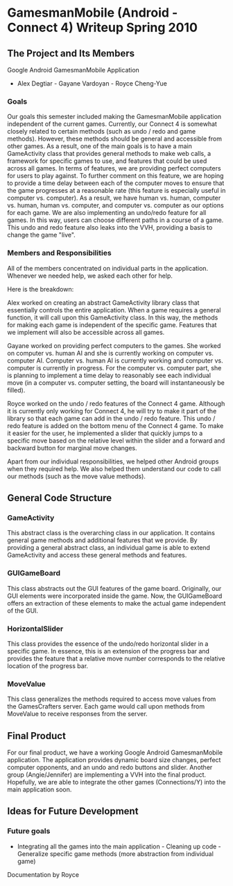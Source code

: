GamesmanMobile (Android - Connect 4) Writeup Spring 2010
========================================================

The Project and Its Members
---------------------------

Google Android GamesmanMobile Application

- Alex Degtiar - Gayane Vardoyan - Royce Cheng-Yue

### Goals

Our goals this semester included making the GamesmanMobile application independent of the current games. Currently, our Connect 4 is somewhat closely related to certain methods (such as undo / redo and game methods). However, these methods should be general and accessible from other games. As a result, one of the main goals is to have a main GameActivity class that provides general methods to make web calls, a framework for specific games to use, and features that could be used across all games. In terms of features, we are providing perfect computers for users to play against. To further comment on this feature, we are hoping to provide a time delay between each of the computer moves to ensure that the game progresses at a reasonable rate (this feature is especially useful in computer vs. computer). As a result, we have human vs. human, computer vs. human, human vs. computer, and computer vs. computer as our options for each game. We are also implementing an undo/redo feature for all games. In this way, users can choose different paths in a course of a game. This undo and redo feature also leaks into the VVH, providing a basis to change the game "live".

### Members and Responsibilities

All of the members concentrated on individual parts in the application. Whenever we needed help, we asked each other for help.

Here is the breakdown:

Alex worked on creating an abstract GameActivity library class that essentially controls the entire application. When a game requires a general function, it will call upon this GameActivity class. In this way, the methods for making each game is independent of the specific game. Features that we implement will also be accessible across all games.

Gayane worked on providing perfect computers to the games. She worked on computer vs. human AI and she is currently working on computer vs. computer AI. Computer vs. human AI is currently working and computer vs. computer is currently in progress. For the computer vs. computer part, she is planning to implement a time delay to reasonably see each individual move (in a computer vs. computer setting, the board will instantaneously be filled).

Royce worked on the undo / redo features of the Connect 4 game. Although it is currently only working for Connect 4, he will try to make it part of the library so that each game can add in the undo / redo feature. This undo / redo feature is added on the bottom menu of the Connect 4 game. To make it easier for the user, he implemented a slider that quickly jumps to a specific move based on the relative level within the slider and a forward and backward button for marginal move changes.

Apart from our individual responsibilities, we helped other Android groups when they required help. We also helped them understand our code to call our methods (such as the move value methods).

General Code Structure
----------------------

### GameActivity

This abstract class is the overarching class in our application. It contains general game methods and additional features that we provide. By providing a general abstract class, an individual game is able to extend GameActivity and access these general methods and features.

### GUIGameBoard

This class abstracts out the GUI features of the game board. Originally, our GUI elements were incorporated inside the game. Now, the GUIGameBoard offers an extraction of these elements to make the actual game independent of the GUI.

### HorizontalSlider

This class provides the essence of the undo/redo horizontal slider in a specific game. In essence, this is an extension of the progress bar and provides the feature that a relative move number corresponds to the relative location of the progress bar.

### MoveValue

This class generalizes the methods required to access move values from the GamesCrafters server. Each game would call upon methods from MoveValue to receive responses from the server.

Final Product
-------------

For our final product, we have a working Google Android GamesmanMobile application. The application provides dynamic board size changes, perfect computer opponents, and an undo and redo buttons and slider. Another group (Angie/Jennifer) are implementing a VVH into the final product. Hopefully, we are able to integrate the other games (Connections/Y) into the main application soon.

Ideas for Future Development
----------------------------

### Future goals

- Integrating all the games into the main application - Cleaning up code - Generalize specific game methods (more abstraction from individual game)

Documentation by Royce
